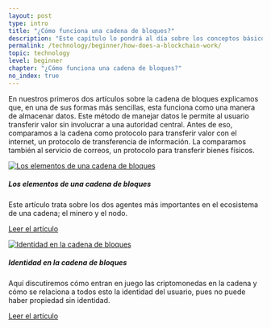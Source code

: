 ```yaml
---
layout: post
type: intro
title: "¿Cómo funciona una cadena de bloques?"
description: "Este capítulo lo pondrá al día sobre los conceptos básicos que hacen que las cadenas de bloques funcionen. Hablaremos de los mineros, nodos y las llaves"
permalink: /technology/beginner/how-does-a-blockchain-work/
topic: technology
level: beginner
chapter: "¿Cómo funciona una cadena de bloques?"
no_index: true
---
```


En nuestros primeros dos artículos sobre la cadena de bloques explicamos que, en una de sus formas más sencillas, esta funciona como una manera de almacenar datos. Este método de manejar datos le permite al usuario transferir valor sin involucrar a una autoridad central. Antes de eso, comparamos a la cadena como protocolo para transferir valor con el internet, un protocolo de transferencia de información. La comparamos también al servicio de correos, un protocolo para transferir bienes físicos.


<div class="row mt-5">
    <div class="col-md-3">
        <a href="{{ site.baseurl }}{% post_url /technology/beginner/2020-02-02-the-elements-of-a-blockchain %}">
            <img src="/assets/post_files/technology/beginner/how-does-a-blockchain-work/elements_of_blockchain.svg" alt="Los elementos de una cadena de bloques" />
        </a>
    </div>
    <div class="col-md-9">
        <h5 class="intro-article-title">Los elementos de una cadena de bloques</h5>
        <p class="mb-1">
            Este artículo trata sobre los dos agentes más importantes en el ecosistema de una cadena; el minero y el nodo.
        </p>
        <p class="mb-0">
            <a class="font-weight-bold" href="{{ site.baseurl }}{% post_url /technology/beginner/2020-02-02-the-elements-of-a-blockchain %}">Leer el artículo</a>
        </p>
    </div>
</div>

<div class="row mt-5">
    <div class="col-md-3">
        <a href="{{ site.baseurl }}{% post_url /technology/beginner/2020-02-03-identity-in-blockchain %}">
            <img src="/assets/post_files/technology/beginner/how-does-a-blockchain-work/identity.svg" alt="Identidad en la cadena de bloques" />
        </a>
    </div>
    <div class="col-md-9">
        <h5 class="intro-article-title">Identidad en la cadena de bloques</h5>
        <p class="mb-1">
            Aquí discutiremos cómo entran en juego las criptomonedas en la cadena y cómo se relaciona a todos esto la identidad del usuario, pues no puede haber propiedad sin identidad.
        </p>
        <p class="mb-0">
            <a class="font-weight-bold" href="{{ site.baseurl }}{% post_url /technology/beginner/2020-02-03-identity-in-blockchain %}">Leer el artículo</a>
        </p>
    </div>
</div>
